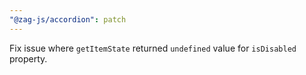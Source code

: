 ```yaml
---
"@zag-js/accordion": patch
---
```


Fix issue where `getItemState` returned `undefined` value for `isDisabled` property.
